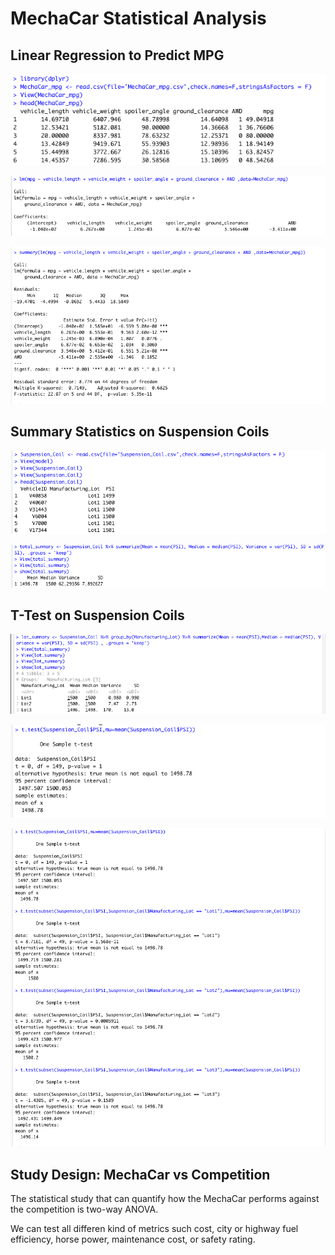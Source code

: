 # MechaCar Statistical Analysis


## Linear Regression to Predict MPG



![Graph](images/Dev1_01.png)

![Graph](images/Dev1_02.png)

![Graph](images/Dev1_03.png)

## Summary Statistics on Suspension Coils

![Graph](images/Dev2_01.png)

![Graph](images/Dev2_02.png)

## T-Test on Suspension Coils

![Graph](images/Dev2_03.png)

![Graph](images/Dev3_01.png)

![Graph](images/Dev3_02.png)

## Study Design: MechaCar vs Competition

The statistical study that can quantify how the MechaCar performs against the competition is two-way ANOVA. 

We can test all differen kind of metrics such cost, city or highway fuel efficiency, horse power, maintenance cost, or safety rating.
